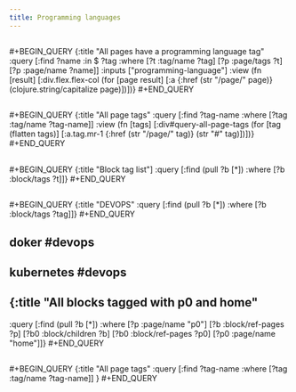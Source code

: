 ```yaml
---
title: Programming languages
---
```


##
#+BEGIN_QUERY
{:title "All pages have a programming language tag"
 :query [:find ?name
         :in $ ?tag
         :where
         [?t :tag/name ?tag]
         [?p :page/tags ?t]
         [?p :page/name ?name]]
 :inputs ["programming-language"]
 :view (fn [result]
         [:div.flex.flex-col
          (for [page result]
            [:a {:href (str "/page/" page)} (clojure.string/capitalize page)])])}
#+END_QUERY
##
#+BEGIN_QUERY
{:title "All page tags"
:query [:find ?tag-name
        :where
        [?tag :tag/name ?tag-name]]
:view (fn [tags]
        [:div#query-all-page-tags
         (for [tag (flatten tags)]
           [:a.tag.mr-1 {:href (str "/page/" tag)}
            (str "#" tag)])])}
#+END_QUERY
##
#+BEGIN_QUERY
{:title "Block tag list"]
 :query [:find (pull ?b [*])
         :where
         [?b :block/tags ?t]]}
#+END_QUERY
##
#+BEGIN_QUERY
{:title "DEVOPS"
 :query [:find (pull ?b [*])
         :where
         [?b :block/tags ?tag]]}
#+END_QUERY
## doker #devops
## kubernetes #devops
## {:title "All blocks tagged with p0 and home"
 :query [:find (pull ?b [*])
         :where
         [?p :page/name "p0"]
         [?b :block/ref-pages ?p]
         [?b0 :block/children ?b]
         [?b0 :block/ref-pages ?p0]
         [?p0 :page/name "home"]]}
#+END_QUERY
##
#+BEGIN_QUERY
{:title "All page tags"
:query [:find ?tag-name
        :where
        [?tag :tag/name ?tag-name]]
}
#+END_QUERY
